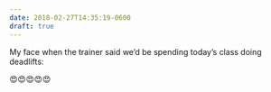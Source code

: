 ```yaml
---
date: 2018-02-27T14:35:19-0600
draft: true
---
```




My face when the trainer said we’d be spending today’s class doing deadlifts:

😍😍😍😍😍



